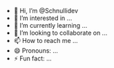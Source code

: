 - 👋 Hi, I’m @Schnullidev
- 👀 I’m interested in ...
- 🌱 I’m currently learning ...
- 💞️ I’m looking to collaborate on ...
- 📫 How to reach me ...
- 😄 Pronouns: ...
- ⚡ Fun fact: ...

<!---
Schnullidev/Schnullidev is a ✨ special ✨ repository because its `README.md` (this file) appears on your GitHub profile.
You can click the Preview link to take a look at your changes.
--->
